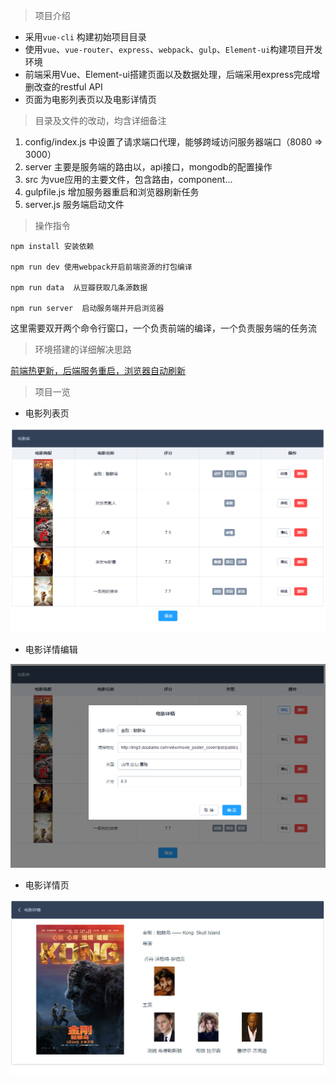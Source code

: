 > 项目介绍

* 采用`vue-cli` 构建初始项目目录
* 使用`vue`、`vue-router`、`express`、`webpack`、`gulp`、`Element-ui`构建项目开发环境
* 前端采用Vue、Element-ui搭建页面以及数据处理，后端采用express完成增删改查的restful API
* 页面为电影列表页以及电影详情页

> 目录及文件的改动，均含详细备注

1. config/index.js 中设置了请求端口代理，能够跨域访问服务器端口（8080 => 3000）
2. server  主要是服务端的路由以，api接口，mongodb的配置操作
3. src 为vue应用的主要文件，包含路由，component...
4. gulpfile.js 增加服务器重启和浏览器刷新任务
5. server.js  服务端启动文件


> 操作指令

```shell
npm install 安装依赖

npm run dev 使用webpack开启前端资源的打包编译

npm run data  从豆瓣获取几条源数据

npm run server  启动服务端并开启浏览器

```

这里需要双开两个命令行窗口，一个负责前端的编译，一个负责服务端的任务流

> 环境搭建的详细解决思路

[前端热更新，后端服务重启，浏览器自动刷新]( http://selvinpro.com/2017/03/20/browser-reload/#more)

> 项目一览

* 电影列表页

![电影列表页](./demo/demo1.png)

* 电影详情编辑

![](./demo/demo2.png)

* 电影详情页

![](./demo/demo3.png)

